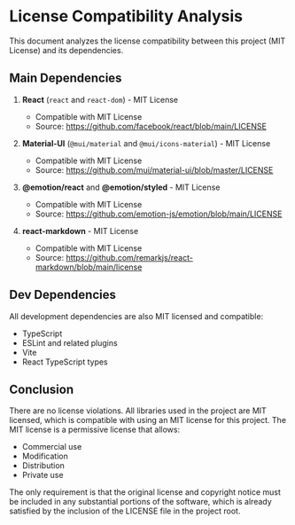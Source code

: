 # License Compatibility Analysis

This document analyzes the license compatibility between this project (MIT License) and its dependencies.

## Main Dependencies

1. **React** (`react` and `react-dom`) - MIT License
   - Compatible with MIT License
   - Source: https://github.com/facebook/react/blob/main/LICENSE

2. **Material-UI** (`@mui/material` and `@mui/icons-material`) - MIT License
   - Compatible with MIT License
   - Source: https://github.com/mui/material-ui/blob/master/LICENSE

3. **@emotion/react** and **@emotion/styled** - MIT License
   - Compatible with MIT License
   - Source: https://github.com/emotion-js/emotion/blob/main/LICENSE

4. **react-markdown** - MIT License
   - Compatible with MIT License
   - Source: https://github.com/remarkjs/react-markdown/blob/main/license

## Dev Dependencies

All development dependencies are also MIT licensed and compatible:
- TypeScript
- ESLint and related plugins
- Vite
- React TypeScript types

## Conclusion

There are no license violations. All libraries used in the project are MIT licensed, which is
compatible with using an MIT license for this project. The MIT license is a permissive license
that allows:
- Commercial use
- Modification
- Distribution
- Private use

The only requirement is that the original license and copyright notice must be included in any
substantial portions of the software, which is already satisfied by the inclusion of the LICENSE
file in the project root.